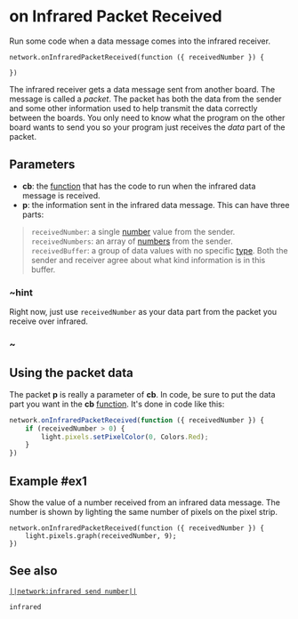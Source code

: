 # on Infrared Packet Received

Run some code when a data message comes into the infrared receiver.

```sig
network.onInfraredPacketReceived(function ({ receivedNumber }) {
	
})
```

The infrared receiver gets a data message sent from another board. The message is called a
_packet_. The packet has both the data from the sender and some other information used to help
transmit the data correctly between the boards. You only need to know what the program on the other
board wants to send you so your program just receives the _data_ part of the packet.

## Parameters

* **cb**: the [function](/types/function) that has the code to run when the infrared data message is received.
* **p**: the information sent in the infrared data message. This can have three parts:
>``receivedNumber``: a single [number](/types/number) value from the sender.<br/>
``receivedNumbers``: an array of [numbers](/types/number) from the sender.<br/>
``receivedBuffer``: a group of data values with no specific [type](/types). Both the sender and receiver agree about what kind information is in this buffer.

### ~hint
Right now, just use ``receivedNumber`` as your data part from the packet you receive over infrared.
### ~

## Using the packet data

The packet **p** is really a parameter of **cb**. In code, be sure to put the data part you want in
the **cb** [function](/types/function). It's done in code like this:

```typescript
network.onInfraredPacketReceived(function ({ receivedNumber }) {
    if (receivedNumber > 0) {
        light.pixels.setPixelColor(0, Colors.Red);
    }
})
```

## Example #ex1

Show the value of a number received from an infrared data message. The number is shown by lighting the same number of pixels on the pixel strip.

```blocks
network.onInfraredPacketReceived(function ({ receivedNumber }) {
    light.pixels.graph(receivedNumber, 9);
})
```

## See also

[``||network:infrared send number||``](/reference/network/infrared-send-number)

```package
infrared
```